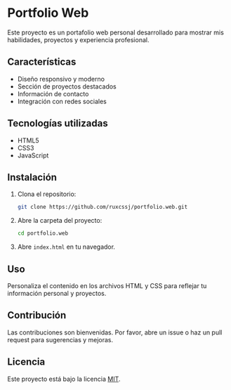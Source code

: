 # Portfolio Web

Este proyecto es un portafolio web personal desarrollado para mostrar mis habilidades, proyectos y experiencia profesional.

## Características

- Diseño responsivo y moderno
- Sección de proyectos destacados
- Información de contacto
- Integración con redes sociales

## Tecnologías utilizadas

- HTML5
- CSS3
- JavaScript

## Instalación

1. Clona el repositorio:
    ```bash
    git clone https://github.com/ruxcssj/portfolio.web.git
    ```
2. Abre la carpeta del proyecto:
    ```bash
    cd portfolio.web
    ```
3. Abre `index.html` en tu navegador.

## Uso

Personaliza el contenido en los archivos HTML y CSS para reflejar tu información personal y proyectos.

## Contribución

Las contribuciones son bienvenidas. Por favor, abre un issue o haz un pull request para sugerencias y mejoras.

## Licencia

Este proyecto está bajo la licencia [MIT](LICENSE).
